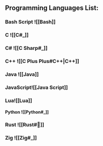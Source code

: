 ## Programming Languages List:

### Bash Script ![[Bash]]
### C ![[C#_]]
### C# ![[C Sharp#_]]
### C++ ![[C Plus Plus#C++|C++]]
### Java ![[Java]]
### JavaScript![[Java Script]]
### Lua![[Lua]]
#### Python ![[Python#_]]
### Rust ![[Rust#🦀]]
### Zig ![[Zig#_]]

